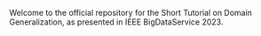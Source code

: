 Welcome to the official repository for the Short Tutorial on Domain Generalization, as presented
in IEEE BigDataService 2023. 